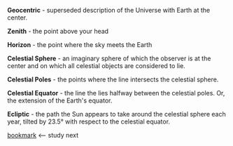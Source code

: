 **Geocentric** - superseded description of the Universe with Earth at the center.

**Zenith** - the point above your head

**Horizon** - the point where the sky meets the Earth

**Celestial Sphere** - an imaginary sphere of which the observer is at the center and on which all celestial objects are considered to lie.

**Celestial Poles** - the points where the line intersects the celestial sphere.

**Celestial Equator** - the line the lies halfway between the celestial poles. Or, the extension of the Earth's equator.

**Ecliptic** - the path the Sun appears to take around the celestial sphere each year, tilted by 23.5° with respect to the celestial equator.

[bookmark](https://openstax.org/books/astronomy/pages/2-2-ancient-astronomy) <-- study next